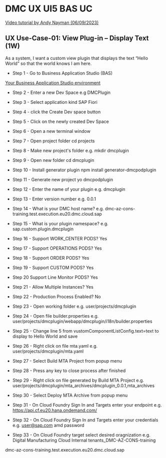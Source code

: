 # DMC UX UI5 BAS UC

[Video tutorial by Andy Nayman (06/09/2023)](https://sap.sharepoint.com/teams/ManufacturingNA2-DigitalManufacturingHuddle-Monthly2/_layouts/15/stream.aspx?id=%2Fteams%2FManufacturingNA2%2DDigitalManufacturingHuddle%2DMonthly2%2FShared%20Documents%2FDigital%20Manufacturing%20Huddle%20%2D%20Monthly%2FMeeting%20with%20Nyman%2C%20Andy%2D20230609%5F080858%2DMeeting%20Recording%2Emp4)

## UX Use-Case-01: View Plug-in – Display Text (1W)
As a system, I want a custom view plugin that displays the text “Hello World” so that the world knows I am here.

- Step 1 - Go to Business Application Studio (BAS)

[Your Business Application Studio environment](https://dmc-az-cons-training.eu20cf.applicationstudio.cloud.sap/index.html)

- Step 2 - Enter a new Dev Space
e.g DMCPlugin

- Step 3 - Select application kind
SAP Fiori

- Step 4 - click the Create Dev space button

- Step 5 - Click on the newly created Dev Space

- Step 6 - Open a new terminal window

- Step 7 - Open project folder
cd projects

- Step 8 - Make new project's folder
e.g. mkdir dmcplugin

- Step 9 - Open new folder
cd dmcplugin

- Step 10 - Install generator plugin
npm install generator-dmcpodplugin

- Step 11 - Generate new project
yo dmcpodplugin

- Step 12 - Enter the name of your plugin
e.g. dmcplugin

- Step 13 - Enter version number
e.g. 0.0.1

- Step 14 - What is your DMC host name?
e.g. dmc-az-cons-training.test.execution.eu20.dmc.cloud.sap

- Step 15 - What is your plugin namespace?
e.g. sap.custom.plugin.dmcplugin

- Step 16 - Support WORK_CENTER PODS?
Yes

- Step 17 - Support OPERATIONS PODS?
Yes

- Step 18 - Support ORDER PODS?
Yes

- Step 19 - Support CUSTOM PODS?
Yes

- Step 20 Support Line Monitor PODS?
Yes

- Step 21 - Allow Multiple Instances?
Yes

- Step 22 - Production Process Enabled?
No

- Step 23 - Open working folder 
e.g. user/projects/dmcplugin

- Step 24 - Open file builder.properties
e.g. user/projects/dmcplugin/webapp/dmcplugin/i18n/builder.properties

- Step 25 - Change line 5 from vustomComponentListConfig.text=text to display to Hello World and save

- Step 26 - Right click on file mta.yaml
e.g. user/projects/dmcplugin/mta.yaml

- Step 27 - Select Build MTA Project from popup menu

- Step 28 - Press any key to close process after finished

- Step 29 - Right click on file generated by Build MTA Project
e.g. user/projects/dmcplugin/mta_archives/dmcplugin_0.0.1,mta_archives

- Step 30 - Select Deploy MTA Archive from popup menu

- Step 31 - On Cloud Foundry Sign In and Targets enter your endpoint
e.g. https://api.cf.eu20.hana.ondemand.com/

- Step 32 - On Cloud Foundry Sign In and Targets enter your credentials
e.g. user@sap.com amd password

- Step 33 - On Cloud Foundry target select desired oragnization
e.g. Digital Manufacturing Cloud Internal tenants_DMC-AZ-CONS-training

dmc-az-cons-training.test.execution.eu20.dmc.cloud.sap